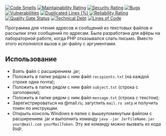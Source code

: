 [![Code Smells][code_smells_badge]][code_smells_link]
[![Maintainability Rating][maintainability_rating_badge]][maintainability_rating_link]
[![Security Rating][security_rating_badge]][security_rating_link]
[![Bugs][bugs_badge]][bugs_link]
[![Vulnerabilities][vulnerabilities_badge]][vulnerabilities_link]
[![Duplicated Lines (%)][duplicated_lines_density_badge]][duplicated_lines_density_link]
[![Reliability Rating][reliability_rating_badge]][reliability_rating_link]
[![Quality Gate Status][quality_gate_status_badge]][quality_gate_status_link]
[![Technical Debt][technical_debt_badge]][technical_debt_link]
[![Lines of Code][lines_of_code_badge]][lines_of_code_link]

Программа для чтения адресов и сообщений из текстовых файлов и рассылки этих сообщений по адресам. Была разработана для
афёры на лабораторной работе, когда PHP отказывался слать письмо. Вместо этого исполнялся вызов к jar-файлу с 
аргументами.

## Использование

* Взять файл с расширением .jar;
* Положить в папке рядом с ним файл `recipients.txt` (на каждой строке одна почта);
* Положить в папке рядом с ним файл `subject.txt` (строка с заголовком);
* Положить в папке рядом с ним файл `message.txt` (строка с текстом);
* Зарегистрироваться на @mail.ru, загуглить `mail.ru smtp` и получить токен по инструкции.
* Открыть консоль Windows в папке с вышеупомянутым файлом с расширением .jar и выполнить
  команду `java -jar JarFileName.jar your@mail.com yourMailToken`. Эту же команду можно вызвать из кода PHP.

<!----------------------------------------------------------------------------->

[code_smells_badge]: https://sonarcloud.io/api/project_badges/measure?project=Hummel009_Simple-Mailer&metric=code_smells

[code_smells_link]: https://sonarcloud.io/summary/overall?id=Hummel009_Simple-Mailer

[maintainability_rating_badge]: https://sonarcloud.io/api/project_badges/measure?project=Hummel009_Simple-Mailer&metric=sqale_rating

[maintainability_rating_link]: https://sonarcloud.io/summary/overall?id=Hummel009_Simple-Mailer

[security_rating_badge]: https://sonarcloud.io/api/project_badges/measure?project=Hummel009_Simple-Mailer&metric=security_rating

[security_rating_link]: https://sonarcloud.io/summary/overall?id=Hummel009_Simple-Mailer

[bugs_badge]: https://sonarcloud.io/api/project_badges/measure?project=Hummel009_Simple-Mailer&metric=bugs

[bugs_link]: https://sonarcloud.io/summary/overall?id=Hummel009_Simple-Mailer

[vulnerabilities_badge]: https://sonarcloud.io/api/project_badges/measure?project=Hummel009_Simple-Mailer&metric=vulnerabilities

[vulnerabilities_link]: https://sonarcloud.io/summary/overall?id=Hummel009_Simple-Mailer

[duplicated_lines_density_badge]: https://sonarcloud.io/api/project_badges/measure?project=Hummel009_Simple-Mailer&metric=duplicated_lines_density

[duplicated_lines_density_link]: https://sonarcloud.io/summary/overall?id=Hummel009_Simple-Mailer

[reliability_rating_badge]: https://sonarcloud.io/api/project_badges/measure?project=Hummel009_Simple-Mailer&metric=reliability_rating

[reliability_rating_link]: https://sonarcloud.io/summary/overall?id=Hummel009_Simple-Mailer

[quality_gate_status_badge]: https://sonarcloud.io/api/project_badges/measure?project=Hummel009_Simple-Mailer&metric=alert_status

[quality_gate_status_link]: https://sonarcloud.io/summary/overall?id=Hummel009_Simple-Mailer

[technical_debt_badge]: https://sonarcloud.io/api/project_badges/measure?project=Hummel009_Simple-Mailer&metric=sqale_index

[technical_debt_link]: https://sonarcloud.io/summary/overall?id=Hummel009_Simple-Mailer

[lines_of_code_badge]: https://sonarcloud.io/api/project_badges/measure?project=Hummel009_Simple-Mailer&metric=ncloc

[lines_of_code_link]: https://sonarcloud.io/summary/overall?id=Hummel009_Simple-Mailer
